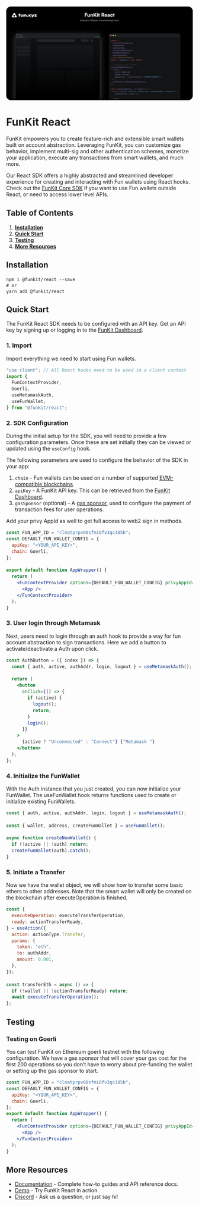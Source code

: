 ![backdrop](./backdrop.png)

# **FunKit React**

FunKit empowers you to create feature-rich and extensible smart wallets built on account abstraction. Leveraging FunKit, you can customize gas behavior, implement multi-sig and other authentication schemes, monetize your application, execute any transactions from smart wallets, and much more.

Our React SDK offers a highly abstracted and streamlined developer experience for creating and interacting with Fun wallets using React hooks. Check out the [FunKit Core SDK](https://github.com/fun-xyz/funkit-core) if you want to use Fun wallets outside React, or need to access lower level APIs.

## **Table of Contents**

1. **[Installation](#installation)**
2. **[Quick Start](#quickstart)**
3. **[Testing](#testing)**
4. **[More Resources](#moreresources)**

## <a id="installation"></a> **Installation**

```shell
npm i @funkit/react --save
# or
yarn add @funkit/react
```

## <a id="quickstart"></a> **Quick Start**

The FunKit React SDK needs to be configured with an API key. Get an API key by signing up or logging in to the [FunKit Dashboard](https://app.fun.xyz/onboarding).

### 1. Import

Import everything we need to start using Fun wallets.

```js
"use client"; // All React hooks need to be used in a client context
import {
  FunContextProvider,
  Goerli,
  useMetamaskAuth,
  useFunWallet,
} from "@funkit/react";
```

### 2. SDK Configuration

During the initial setup for the SDK, you will need to provide a few configuration parameters. Once these are set initially they can be viewed or updated using the ``useConfig`` hook. 

The following parameters are used to configure the behavior of the SDK in your app:

1. `chain` - Fun wallets can be used on a number of supported [EVM-compatible blockchains](https://ethereum.org/en/developers/docs/evm/).
2. `apiKey` - A FunKit API key. This can be retrieved from the [FunKit Dashboard](https://app.fun.xyz/onboarding).
3. `gasSponsor` (optional) - A [gas sponsor](https://docs.fun.xyz/api-reference/gas-sponsor), used to configure the payment of transaction fees for user operations.

Add your privy AppId as well to get full access to web2 sign in methods.

```jsx
const FUN_APP_ID = "clnatprpv00sfmi0fv3qc185b";
const DEFAULT_FUN_WALLET_CONFIG = {
  apiKey: "<YOUR_API_KEY>",
  chain: Goerli,
};

export default function AppWrapper() {
  return (
    <FunContextProvider options={DEFAULT_FUN_WALLET_CONFIG} privyAppId={FUN_APP_ID}>
      <App />
    </FunContextProvider>
  );
}
```

### 3. User login through Metamask

Next, users need to login through an auth hook to provide a way for fun account abstraction to sign transactions. Here we add a button to activate/deactivate a Auth upon click.

```jsx
const AuthButton = ({ index }) => {
  const { auth, active, authAddr, login, logout } = useMetamaskAuth();

  return (
    <button
      onClick={() => {
        if (active) {
          logout();
          return;
        }
        login();
      }}
    >
      {active ? "Unconnected" : "Connect"} {"Metamask "}
    </button>
  );
};
```

### 4. Initialize the FunWallet

With the Auth instance that you just created, you can now initialize your FunWallet. The useFunWallet hook returns functions used to create or initialize existing FunWallets.

```jsx
const { auth, active, authAddr, login, logout } = useMetamaskAuth();

const { wallet, address, createFunWallet } = useFunWallet();

async function createNewWallet() {
  if (!active || !auth) return;
  createFunWallet(auth).catch();
}
```

### 5. Initiate a Transfer

Now we have the wallet object, we will show how to transfer some basic ethers to other addresses. Note that the smart wallet will only be created on the blockchain after executeOperation is finished.

```jsx
const {
  executeOperation: executeTransferOperation,
  ready: actionTransferReady,
} = useAction({
  action: ActionType.Transfer,
  params: {
    token: "eth",
    to: authAddr,
    amount: 0.001,
  },
});

const transferEth = async () => {
  if (!wallet || !actionTransferReady) return;
  await executeTransferOperation();
};
```

## <a id="testing"></a> **Testing**

### **Testing on Goerli**

You can test FunKit on Ethereum goerli testnet with the following configuration. We have a gas sponsor that will cover your gas cost for the first 200 operations so you don’t have to worry about pre-funding the wallet or setting up the gas sponsor to start.

```jsx
const FUN_APP_ID = "clnatprpv00sfmi0fv3qc185b";
const DEFAULT_FUN_WALLET_CONFIG = {
  apiKey: "<YOUR_API_KEY>",
  chain: Goerli,
};
export default function AppWrapper() {
  return (
    <FunContextProvider options={DEFAULT_FUN_WALLET_CONFIG} privyAppId={FUN_APP_ID}>
      <App />
    </FunContextProvider>
  );
}
```

## <a id="moreresources"></a> **More Resources**

- [Documentation](http://docs.fun.xyz) - Complete how-to guides and API reference docs.
- [Demo](https://demo.fun.xyz) - Try FunKit React in action.
- [Discord](https://discord.com/invite/KhJVrDy3) - Ask us a question, or just say hi!
